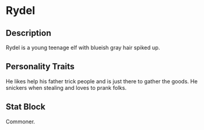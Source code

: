 # Rydel
## Description
Rydel is a young teenage elf with blueish gray hair spiked up. 

## Personality Traits
He likes help his father trick people and is just there to gather the goods. He snickers when stealing and loves to prank folks. 

## Stat Block
Commoner.

